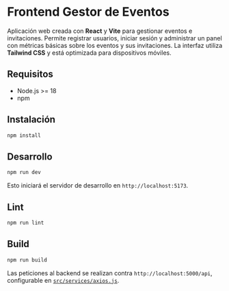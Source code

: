 # Frontend Gestor de Eventos

Aplicación web creada con **React** y **Vite** para gestionar eventos e invitaciones.
Permite registrar usuarios, iniciar sesión y administrar un panel con métricas básicas
sobre los eventos y sus invitaciones. La interfaz utiliza **Tailwind CSS** y está
optimizada para dispositivos móviles.

## Requisitos

- Node.js >= 18
- npm

## Instalación

```bash
npm install
```

## Desarrollo

```bash
npm run dev
```

Esto iniciará el servidor de desarrollo en `http://localhost:5173`.

## Lint

```bash
npm run lint
```

## Build

```bash
npm run build
```

Las peticiones al backend se realizan contra `http://localhost:5000/api`,
configurable en [`src/services/axios.js`](src/services/axios.js).

